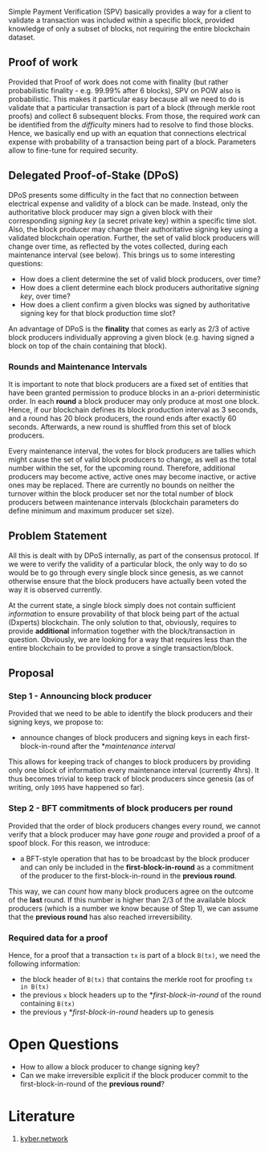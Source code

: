 Simple Payment Verification (SPV) basically provides a way for a client to validate a transaction was included within a specific block, provided knowledge of only a subset of blocks, not requiring the entire blockchain dataset.

## Proof of work

Provided that Proof of work does not come with finality (but rather probabilistic finality - e.g. 99.99% after 6 blocks), SPV on POW also is probabilistic. This makes it particular easy because all we need to do is validate that a particular transaction is part of a block (through merkle root proofs) and collect 6 subsequent blocks. From those, the required _work_ can be identified from the _difficulty_ miners had to resolve to find those blocks. Hence, we basically end up with an equation that connections electrical expense with probability of a transaction being part of a block. Parameters allow to fine-tune for required security.

## Delegated Proof-of-Stake (DPoS)

DPoS presents some difficulty in the fact that no connection between electrical expense and validity of a block can be made. Instead, only the authoritative block producer may sign a given block with their corresponding _signing key_ (a secret private key) within a specific time slot. Also, the block producer may change their authoritative signing key using a validated blockchain operation. Further, the set of valid block producers will change over time, as reflected by the votes collected, during each maintenance interval (see below). This brings us to some interesting questions:

- How does a client determine the set of valid block producers, over time?
- How does a client determine each block producers authoritative _signing key_, over time?
- How does a client confirm a given blocks was signed by authoritative signing key for that block production time slot?

An advantage of DPoS is the **finality** that comes as early as 2/3 of active block producers individually approving a given block (e.g. having signed a block on top of the chain containing that block).

### Rounds and Maintenance Intervals

It is important to note that block producers are a fixed set of entities that have been granted permission to produce blocks in an a-priori deterministic order. In each **round** a block producer may only produce at most one block. Hence, if our blockchain defines its block production interval as 3 seconds, and a round has 20 block producers, the round ends after exactly 60 seconds. Afterwards, a new round is shuffled from this set of block producers.

Every maintenance interval, the votes for block producers are tallies which might cause the set of valid block producers to change, as well as the total number within the set, for the upcoming round. Therefore, additional producers may become active, active ones may become inactive, or active ones may be replaced. There are currently no bounds on neither the turnover within the block producer set nor the total number of block producers between maintenance intervals (blockchain parameters do define minimum and maximum producer set size).

## Problem Statement

All this is dealt with by DPoS internally, as part of the consensus protocol. If we were to verify the validity of a particular block, the only way to do so would be to go through every single block since genesis, as we cannot otherwise ensure that the block producers have actually been voted the way it is observed currently.

At the current state, a single block simply does not contain sufficient _information_ to ensure provability of that block being part of the actual (Dxperts) blockchain. The only solution to that, obviously, requires to provide **additional** information together with the block/transaction in question. Obviously, we are looking for a way that requires less than the entire blockchain to be provided to prove a single transaction/block.

## Proposal

### Step 1 - Announcing block producer

Provided that we need to be able to identify the block producers and their signing keys, we propose to:

- announce changes of block producers and signing keys in each first-block-in-round after the \*_maintenance interval_

This allows for keeping track of changes to block producers by providing only one block of information every maintenance interval (currently 4hrs). It thus becomes trivial to keep track of block producers since genesis (as of writing, only `1095` have happened so far).

### Step 2 - BFT commitments of block producers per round

Provided that the order of block producers changes every round, we cannot verify that a block producer may have _gone rouge_ and provided a proof of a spoof block. For this reason, we introduce:

- a BFT-style operation that has to be broadcast by the block producer and can only be included in the **first-block-in-round** as a commitment of the producer to the first-block-in-round in the **previous round**.

This way, we can _count_ how many block producers agree on the outcome of the **last** round. If this number is higher than 2/3 of the available block producers (which is a number we know because of Step 1), we can assume that the **previous round** has also reached irreversibility.

### Required data for a proof

Hence, for a proof that a transaction `tx` is part of a block `B(tx)`, we need the following information:

- the block header of `B(tx)` that contains the merkle root for proofing `tx in B(tx)`
- the previous `x` block headers up to the \*_first-block-in-round_ of the round containing `B(tx)`
- the previous `y` \*_first-block-in-round_ headers up to genesis

# Open Questions

- How to allow a block producer to change signing key?
- Can we make irreversible explicit if the block producer commit to the first-block-in-round of the **previous round**?

# Literature

1. [kyber.network](https://blog.kyber.network/waterloo-a-decentralized-practical-bridge-between-eos-and-ethereum-1c230ac65524)
